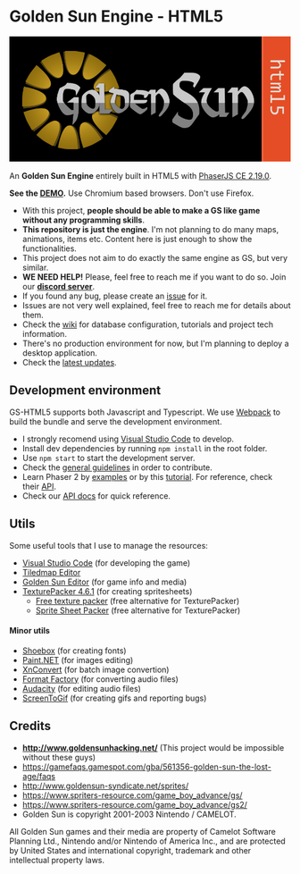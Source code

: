 # Golden Sun Engine - HTML5

![golden sun html5](assets/images/misc/logo.jpg?raw=true)

An **Golden Sun Engine** entirely built in HTML5 with [PhaserJS CE 2.19.0](http://phaser.io/).

**See the [DEMO](https://jjppof.github.io/goldensun_html5/index).** Use Chromium based browsers. Don't use Firefox.

- With this project, **people should be able to make a GS like game without any programming skills**.
- **This repository is just the engine**. I'm not planning to do many maps, animations, items etc. Content here is just enough to show the functionalities.
- This project does not aim to do exactly the same engine as GS, but very similar.
- **WE NEED HELP!** Please, feel free to reach me if you want to do so. Join our [**discord server**](https://discord.gg/fYFSxPMjmS).
- If you found any bug, please create an [issue](https://github.com/jjppof/goldensun_html5/issues/new) for it.
- Issues are not very well explained, feel free to reach me for details about them.
- Check the [wiki](https://github.com/jjppof/goldensun_html5/wiki) for database configuration, tutorials and project tech information.
- There's no production environment for now, but I'm planning to deploy a desktop application.
- Check the [latest updates](https://github.com/jjppof/goldensun_html5/discussions/categories/updates).

## Development environment

GS-HTML5 supports both Javascript and Typescript. We use [Webpack](https://webpack.js.org/) to build the bundle and serve the development environment.
- I strongly recomend using [Visual Studio Code](https://code.visualstudio.com/download) to develop.
- Install dev dependencies by running `npm install` in the root folder.
- Use `npm start` to start the development server.
- Check the [general guidelines](https://github.com/jjppof/goldensun_html5/wiki#some-coding-guidelines) in order to contribute.
- Learn Phaser 2 by [examples](https://phaser.io/examples/v2) or by this [tutorial](https://phaser.io/tutorials/making-your-first-phaser-2-game). For reference, check their [API](https://photonstorm.github.io/phaser-ce/index.html).
- Check our [API docs](https://gshtml5.org/docs/) for quick reference.

## Utils

Some useful tools that I use to manage the resources:
- [Visual Studio Code](https://code.visualstudio.com/download) (for developing the game)
- [Tiledmap Editor](https://www.mapeditor.org/)
- [Golden Sun Editor](http://forum.goldensunhacking.net/index.php?action=downloads;sa=view;down=124) (for game info and media)
- [TexturePacker 4.6.1](https://www.codeandweb.com/texturepacker) (for creating spritesheets)
  - [Free texture packer](https://github.com/odrick/free-tex-packer) (free alternative for TexturePacker)
  - [Sprite Sheet Packer](https://www.codeandweb.com/free-sprite-sheet-packer) (free alternative for TexturePacker)
  
#### Minor utils

- [Shoebox](https://renderhjs.net/shoebox/) (for creating fonts)
- [Paint.NET](https://www.getpaint.net/) (for images editing)
- [XnConvert](https://www.xnview.com/en/xnconvert/) (for batch image convertion)
- [Format Factory](http://www.pcfreetime.com/formatfactory/index.php) (for converting audio files)
- [Audacity](https://www.audacityteam.org/) (for editing audio files)
- [ScreenToGif](https://www.screentogif.com/) (for creating gifs and reporting bugs)

## Credits
- **http://www.goldensunhacking.net/** (This project would be impossible without these guys)
- https://gamefaqs.gamespot.com/gba/561356-golden-sun-the-lost-age/faqs
- http://www.goldensun-syndicate.net/sprites/
- https://www.spriters-resource.com/game_boy_advance/gs/
- https://www.spriters-resource.com/game_boy_advance/gs2/
- Golden Sun is copyright 2001-2003 Nintendo / CAMELOT.

All Golden Sun games and their media are property of Camelot Software Planning Ltd., Nintendo and/or Nintendo of America Inc., and are protected by United States and international copyright, trademark and other intellectual property laws.
